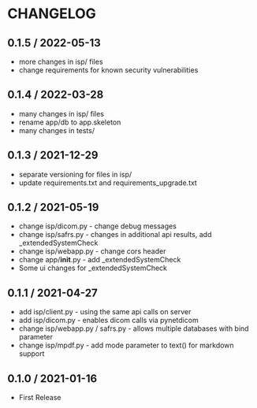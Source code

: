 # CHANGELOG

## 0.1.5 / 2022-05-13
- more changes in isp/ files
- change requirements for known security vulnerabilities

## 0.1.4 / 2022-03-28
- many changes in isp/ files
- rename app/db to app.skeleton
- many changes in tests/

## 0.1.3 / 2021-12-29
- separate versioning for files in isp/ 
- update requirements.txt and requirements_upgrade.txt

## 0.1.2 / 2021-05-19
- change isp/dicom.py - change debug messages
- change isp/safrs.py - changes in additional api results, add _extendedSystemCheck
- change isp/webapp.py - change cors header
- change app/__init__.py - add _extendedSystemCheck
- Some ui changes for _extendedSystemCheck

## 0.1.1 / 2021-04-27
- add isp/client.py - using the same api calls on server
- add isp/dicom.py - enables dicom calls via pynetdicom 
- change isp/webapp.py / safrs.py - allows multiple databases with bind parameter
- change isp/mpdf.py - add mode parameter to text() for markdown support

## 0.1.0 / 2021-01-16
- First Release
